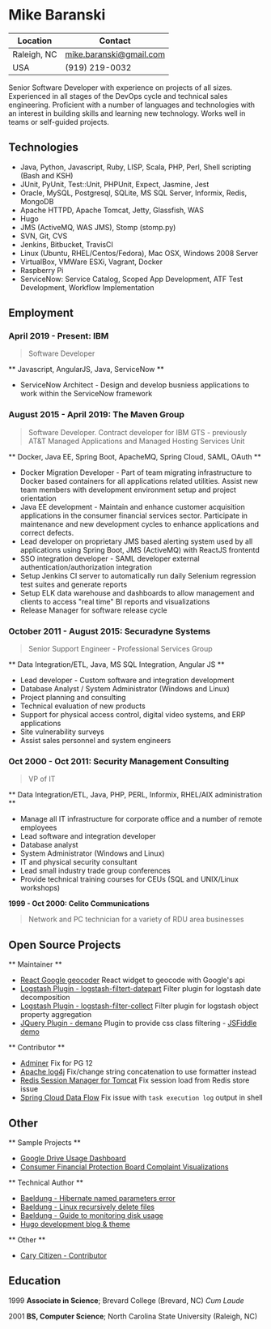 # Mike Baranski

|Location|Contact|
|-------------------|---------------------------------|
|Raleigh, NC        |mike.baranski@gmail.com          | 
|USA                |(919) 219-0032                   |

Senior Software Developer with experience on projects of all sizes.  Experienced in all stages of the DevOps cycle and technical sales engineering.  Proficient with a number of languages and technologies with an interest in building skills and learning new technology.  Works well in teams or self-guided projects.
 
## Technologies

* Java, Python, Javascript, Ruby, LISP, Scala, PHP, Perl, Shell scripting (Bash and KSH)
* JUnit, PyUnit, Test::Unit, PHPUnit, Expect, Jasmine, Jest
* Oracle, MySQL, Postgresql, SQLite, MS SQL Server, Informix, Redis, MongoDB
* Apache HTTPD, Apache Tomcat, Jetty, Glassfish, WAS
* Hugo
* JMS (ActiveMQ, WAS JMS), Stomp (stomp.py)
* SVN, Git, CVS
* Jenkins, Bitbucket, TravisCI
* Linux (Ubuntu, RHEL/Centos/Fedora), Mac OSX, Windows 2008 Server
* VirtualBox, VMWare ESXi, Vagrant, Docker
* Raspberry Pi 
* ServiceNow: Service Catalog, Scoped App Development, ATF Test Development, Workflow Implementation

## Employment

### April 2019 - Present: IBM

> Software Developer

** Javascript, AngularJS, Java, ServiceNow **

* ServiceNow Architect - Design and develop busniess applications to work within the ServiceNow framework

### August 2015 - April 2019: The Maven Group

> Software Developer.  Contract developer for IBM GTS - previously AT&T Managed Applications and Managed Hosting Services Unit

** Docker, Java EE, Spring Boot, ApacheMQ, Spring Cloud, SAML, OAuth **

* Docker Migration Developer - Part of team migrating infrastructure to Docker based containers for all applications related utilities.  Assist new team members with development environment setup and project orientation
* Java EE development - Maintain and enhance customer acquisition applications in the consumer financial services sector.  Participate in maintenance and new development cycles to enhance applications and correct defects.
* Lead developer on proprietary JMS based alerting system used by all applications using Spring Boot, JMS (ActiveMQ) with ReactJS frontentd
* SSO integration developer - SAML developer external authentication/authorization integration
* Setup Jenkins CI server to automatically run daily Selenium regression test suites and generate reports
* Setup ELK data warehouse and dashboards to allow management and clients to access "real time" BI reports and visualizations
* Release Manager for software release cycle

### October 2011 - August 2015: Securadyne Systems

> Senior Support Engineer - Professional Services Group

** Data Integration/ETL, Java, MS SQL Integration, Angular JS **
 
* Lead developer - Custom software and integration development
* Database Analyst / System Administrator (Windows and Linux)
* Project planning and consulting
* Technical evaluation of new products
* Support for physical access control, digital video systems, and ERP applications
* Site vulnerability surveys
* Assist sales personnel and system engineers

### Oct 2000 - Oct 2011: Security Management Consulting

> VP of IT

** Data Integration/ETL, Java, PHP, PERL, Informix, RHEL/AIX administration **

* Manage all IT infrastructure for corporate office and a number of remote employees
* Lead software and integration developer
* Database analyst
* System Administrator (Windows and Linux)
* IT and physical security consultant
* Lead small industry trade group conferences
* Provide technical training courses for CEUs (SQL and UNIX/Linux workshops)
 
**1999 - Oct 2000: Celito Communications**

> Network and PC technician for a variety of RDU area businesses

Open Source Projects
--------------------

** Maintainer **

* [React Google geocoder](https://github.com/mikebski/react-google-geocoder) React widget to geocode with Google's api
* [Logstash Plugin - logstash-filtert-datepart](https://github.com/mikebski/logstash-filter-datepart) Filter plugin for logstash date decomposition
* [Logstash Plugin - logstash-filter-collect](https://github.com/mikebski/logstash-filter-collect) Filter plugin for logstash object property aggregation
* [JQuery Plugin - demano](https://github.com/mikebski/demano) Plugin to provide css class filtering - [JSFiddle demo](https://jsfiddle.net/mbaranski/q2rarzfn/)
 
** Contributor **

* [Adminer](https://github.com/vrana/adminer) Fix for PG 12
* [Apache log4j](https://github.com/apache/logging-log4j2) Fix/change string concatenation to use formatter instead
* [Redis Session Manager for Tomcat](https://github.com/chexagon/redis-session-manager) Fix session load from Redis store issue
* [Spring Cloud Data Flow](https://github.com/spring-cloud/spring-cloud-dataflow) Fix issue with `task execution log` output in shell

Other
-----

** Sample Projects **

* [Google Drive Usage Dashboard](https://drivedashboard.saisols.com/)
* [Consumer Financial Protection Board Complaint Visualizations](https://cfpb.saisols.com/)

** Technical Author **

* [Baeldung - Hibernate named parameters error](https://www.baeldung.com/hibernate-error-named-parameters-not-set)
* [Baeldung - Linux recursively delete files](https://www.baeldung.com/linux/recursively-delete-files-with-extension)
* [Baeldung - Guide to monitoring disk usage](https://www.baeldung.com/linux/monitor-disk-usage)
* [Hugo development blog & theme](https://blog.mikeski.net)

** Other **

* [Cary Citizen - Contributor](https://carycitizen.com/about/)

Education
---------
 
1999
   **Associate in Science**; Brevard College (Brevard, NC) *Cum Laude*
 
2001
   **BS, Computer Science**; North Carolina State University (Raleigh, NC)
